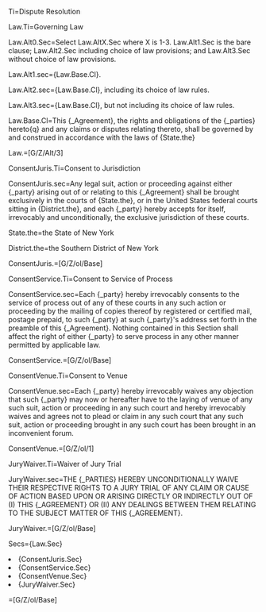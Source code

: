 Ti=Dispute Resolution

Law.Ti=Governing Law

Law.Alt0.Sec=Select Law.AltX.Sec where X is 1-3.  Law.Alt1.Sec is the bare clause;  Law.Alt2.Sec including choice of law provisions; and Law.Alt3.Sec without choice of law provisions.

Law.Alt1.sec={Law.Base.Cl}.

Law.Alt2.sec={Law.Base.Cl}, including its choice of law rules.

Law.Alt3.sec={Law.Base.Cl}, but not including its choice of law rules.

Law.Base.Cl=This {_Agreement}, the rights and obligations of the {_parties} hereto{q} and any claims or disputes relating thereto, shall be governed by and construed in accordance with the laws of {State.the}

Law.=[G/Z/Alt/3]

ConsentJuris.Ti=Consent to Jurisdiction

ConsentJuris.sec=Any legal suit, action or proceeding against either {_party} arising out of or relating to this {_Agreement} shall be brought exclusively in the courts of {State.the}, or in the United States federal courts sitting in {District.the}, and each {_party} hereby accepts for itself, irrevocably and unconditionally, the exclusive jurisdiction of these courts.

State.the=the State of New York

District.the=the Southern District of New York

ConsentJuris.=[G/Z/ol/Base]

ConsentService.Ti=Consent to Service of Process

ConsentService.sec=Each {_party} hereby irrevocably consents to the service of process out of any of these courts in any such action or proceeding by the mailing of copies thereof by registered or certified mail, postage prepaid, to such {_party} at such {_party}'s address set forth in the preamble of this {_Agreement}.  Nothing contained in this Section shall affect the right of either {_party} to serve process in any other manner permitted by applicable law.

ConsentService.=[G/Z/ol/Base]

ConsentVenue.Ti=Consent to Venue

ConsentVenue.sec=Each {_party} hereby irrevocably waives any objection that such {_party} may now or hereafter have to the laying of venue of any such suit, action or proceeding in any such court and hereby irrevocably waives and agrees not to plead or claim in any such court that any such suit, action or proceeding brought in any such court has been brought in an inconvenient forum.

ConsentVenue.=[G/Z/ol/1]

JuryWaiver.Ti=Waiver of Jury Trial

JuryWaiver.sec=<span style="text-transform: uppercase">The {_parties} hereby unconditionally waive their respective rights to a jury trial of any claim or cause of action based upon or arising directly or indirectly out of (i) this {_Agreement} or (ii) any dealings between them relating to the subject matter of this {_Agreement}.

JuryWaiver.=[G/Z/ol/Base]

Secs={Law.Sec}<li>{ConsentJuris.Sec}<li>{ConsentService.Sec}<li>{ConsentVenue.Sec}<li>{JuryWaiver.Sec}

=[G/Z/ol/Base]